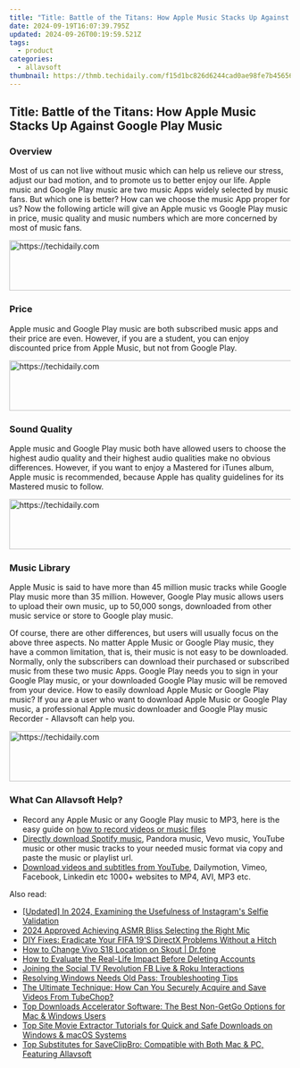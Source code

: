```yaml
---
title: "Title: Battle of the Titans: How Apple Music Stacks Up Against Google Play Music"
date: 2024-09-19T16:07:39.795Z
updated: 2024-09-26T00:19:59.521Z
tags:
  - product
categories:
  - allavsoft
thumbnail: https://thmb.techidaily.com/f15d1bc826d6244cad0ae98fe7b4565620a90c9525864662d718cce49121a5e7.jpg
---
```


## Title: Battle of the Titans: How Apple Music Stacks Up Against Google Play Music

### Overview

Most of us can not live without music which can help us relieve our stress, adjust our bad motion, and to promote us to better enjoy our life. Apple music and Google Play music are two music Apps widely selected by music fans. But which one is better? How can we choose the music App proper for us? Now the following article will give an Apple music vs Google Play music in price, music quality and music numbers which are more concerned by most of music fans.

<!-- affiliate ads begin -->
<a href="https://appsumo.8odi.net/c/5597632/2105883/7443" target="_top" id="2105883">
  <img src="//a.impactradius-go.com/display-ad/7443-2105883" border="0" alt="https://techidaily.com" width="728" height="90"/>
</a>
<img height="0" width="0" src="https://appsumo.8odi.net/i/5597632/2105883/7443" style="position:absolute;visibility:hidden;" border="0" />
<!-- affiliate ads end -->

### Price

Apple music and Google Play music are both subscribed music apps and their price are even. However, if you are a student, you can enjoy discounted price from Apple Music, but not from Google Play.

<!-- affiliate ads begin -->
<a href="https://appsumo.8odi.net/c/5597632/2043596/7443" target="_top" id="2043596">
  <img src="//a.impactradius-go.com/display-ad/7443-2043596" border="0" alt="https://techidaily.com" width="728" height="90"/>
</a>
<img height="0" width="0" src="https://appsumo.8odi.net/i/5597632/2043596/7443" style="position:absolute;visibility:hidden;" border="0" />
<!-- affiliate ads end -->

### Sound Quality

Apple music and Google Play music both have allowed users to choose the highest audio quality and their highest audio qualities make no obvious differences. However, if you want to enjoy a Mastered for iTunes album, Apple music is recommended, because Apple has quality guidelines for its Mastered music to follow.

<!-- affiliate ads begin -->
<a href="https://ephamedtechinc.pxf.io/c/5597632/2136627/26400" target="_top" id="2136627">
  <img src="//a.impactradius-go.com/display-ad/26400-2136627" border="0" alt="https://techidaily.com" width="728" height="90"/>
</a>
<img height="0" width="0" src="https://ephamedtechinc.pxf.io/i/5597632/2136627/26400" style="position:absolute;visibility:hidden;" border="0" />
<!-- affiliate ads end -->

### Music Library

Apple Music is said to have more than 45 million music tracks while Google Play music more than 35 million. However, Google Play music allows users to upload their own music, up to 50,000 songs, downloaded from other music service or store to Google play music.

Of course, there are other differences, but users will usually focus on the above three aspects. No matter Apple Music or Google Play music, they have a common limitation, that is, their music is not easy to be downloaded. Normally, only the subscribers can download their purchased or subscribed music from these two music Apps. Google Play needs you to sign in your Google Play music, or your downloaded Google Play music will be removed from your device. How to easily download Apple Music or Google Play music? If you are a user who want to download Apple Music or Google Play music, a professional Apple music downloader and Google Play music Recorder - Allavsoft can help you.

<!-- affiliate ads begin -->
<a href="https://imp.i357552.net/c/5597632/857865/11832" target="_top" id="857865">
  <img src="//a.impactradius-go.com/display-ad/11832-857865" border="0" alt="https://techidaily.com" width="728" height="90"/>
</a>
<img height="0" width="0" src="https://imp.i357552.net/i/5597632/857865/11832" style="position:absolute;visibility:hidden;" border="0" />
<!-- affiliate ads end -->

### What Can Allavsoft Help?

* Record any Apple Music or any Google Play music to MP3, here is the easy guide on [how to record videos or music files](https://tools.techidaily.com/allavsoft/products/)
* [Directly download Spotify music](https://tools.techidaily.com/allavsoft/products/), Pandora music, Vevo music, YouTube music or other music tracks to your needed music format via copy and paste the music or playlist url.
* [Download videos and subtitles from YouTube](https://tools.techidaily.com/allavsoft/products/), Dailymotion, Vimeo, Facebook, Linkedin etc 1000+ websites to MP4, AVI, MP3 etc.

<ins class="adsbygoogle"
     style="display:block"
     data-ad-format="autorelaxed"
     data-ad-client="ca-pub-7571918770474297"
     data-ad-slot="1223367746"></ins>

<ins class="adsbygoogle"
     style="display:block"
     data-ad-client="ca-pub-7571918770474297"
     data-ad-slot="8358498916"
     data-ad-format="auto"
     data-full-width-responsive="true"></ins>

<span class="atpl-alsoreadstyle">Also read:</span>
<div><ul>
<li><a href="https://instagram-video-files.techidaily.com/updated-in-2024-examining-the-usefulness-of-instagrams-selfie-validation/"><u>[Updated] In 2024, Examining the Usefulness of Instagram's Selfie Validation</u></a></li>
<li><a href="https://youtube-data.techidaily.com/approved-achieving-asmr-bliss-selecting-the-right-mic/"><u>2024 Approved Achieving ASMR Bliss Selecting the Right Mic</u></a></li>
<li><a href="https://win-answers.techidaily.com/diy-fixes-eradicate-your-fifa-19s-directx-problems-without-a-hitch/"><u>DIY Fixes: Eradicate Your FIFA 19'S DirectX Problems Without a Hitch</u></a></li>
<li><a href="https://review-topics.techidaily.com/how-to-change-vivo-s18-location-on-skout-drfone-by-drfone-virtual-android/"><u>How to Change Vivo S18 Location on Skout | Dr.fone</u></a></li>
<li><a href="https://facebook.techidaily.com/how-to-evaluate-the-real-life-impact-before-deleting-accounts/"><u>How to Evaluate the Real-Life Impact Before Deleting Accounts</u></a></li>
<li><a href="https://facebook-video-files.techidaily.com/joining-the-social-tv-revolution-fb-live-and-roku-interactions/"><u>Joining the Social TV Revolution FB Live & Roku Interactions</u></a></li>
<li><a href="https://windows11.techidaily.com/resolving-windows-needs-old-pass-troubleshooting-tips/"><u>Resolving Windows Needs Old Pass: Troubleshooting Tips</u></a></li>
<li><a href="https://win-guides.techidaily.com/the-ultimate-technique-how-can-you-securely-acquire-and-save-videos-from-tubechop/"><u>The Ultimate Technique: How Can You Securely Acquire and Save Videos From TubeChop?</u></a></li>
<li><a href="https://win-guides.techidaily.com/top-downloads-accelerator-software-the-best-non-getgo-options-for-mac-and-windows-users/"><u>Top Downloads Accelerator Software: The Best Non-GetGo Options for Mac & Windows Users</u></a></li>
<li><a href="https://win-guides.techidaily.com/top-site-movie-extractor-tutorials-for-quick-and-safe-downloads-on-windows-and-macos-systems/"><u>Top Site Movie Extractor Tutorials for Quick and Safe Downloads on Windows & macOS Systems</u></a></li>
<li><a href="https://win-guides.techidaily.com/top-substitutes-for-saveclipbro-compatible-with-both-mac-and-pc-featuring-allavsoft/"><u>Top Substitutes for SaveClipBro: Compatible with Both Mac & PC, Featuring Allavsoft</u></a></li>
</ul></div>

